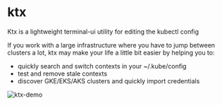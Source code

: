 # ktx
Ktx is a lightweight terminal-ui utility for editing the kubectl config

If you work with a large infrastructure where you have to jump between clusters a lot, ktx may make your life a little bit easier by helping you to:
- quickly search and switch contexts in your ~/.kube/config
- test and remove stale contexts
- discover GKE/EKS/AKS clusters and quickly import credentials


![ktx-demo](https://github.com/bsod90/ktx/assets/2292499/b9f36c53-98dd-4ac7-b2ac-b9facabfd12a)
